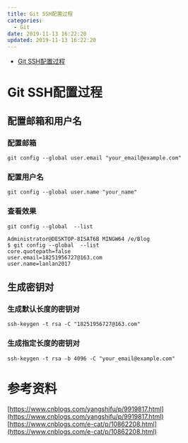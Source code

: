 ```yaml
---
title: Git SSH配置过程
categories: 
  - Git
date: 2019-11-13 16:22:20
updated: 2019-11-13 16:22:20
---
```

- [Git SSH配置过程](/blog/null/#Git-SSH配置过程)

<!--more-->
<script src="https://cdn.bootcss.com/jquery/3.4.0/jquery.slim.min.js"></script>
<script>$(document).ready(function () {$(".post-body > ul:nth-child(1)").hide();});</script>

<!--end-->
# Git SSH配置过程 #
## 配置邮箱和用户名 ##
### 配置邮箱 ###
```shell
git config --global user.email "your_email@example.com"
```
### 配置用户名 ###
```shell
git config --global user.name "your_name"
```
### 查看效果 ###
```shell
git config --global  --list
```
```shell
Administrator@DESKTOP-8ISAT6B MINGW64 /e/Blog
$ git config --global  --list
core.quotepath=false
user.email=18251956727@163.com
user.name=lanlan2017
```
## 生成密钥对 ##
### 生成默认长度的密钥对 ###
```shell
ssh-keygen -t rsa -C "18251956727@163.com"
```
### 生成指定长度的密钥对 ###
```shell
ssh-keygen -t rsa -b 4096 -C "your_email@example.com"
```
# 参考资料 #
[https://www.cnblogs.com/yangshifu/p/9919817.html](https://www.cnblogs.com/yangshifu/p/9919817.html)
[https://www.cnblogs.com/e-cat/p/10862208.html](https://www.cnblogs.com/e-cat/p/10862208.html)